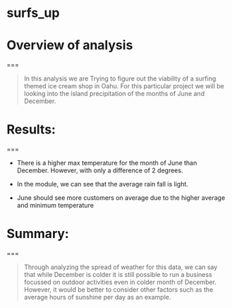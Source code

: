 # surfs_up


# Overview of analysis
===
> In this analysis we are Trying to figure out the viability of a surfing themed ice cream shop in Oahu. For this particular project we will be looking into the island precipitation of the months of June and December. 

# Results:
===
- There is a higher max temperature for the month of June than December. However, with only a difference of 2 degrees.

- In the module, we can see that the average rain fall is light.

- June should see more customers on average due to the higher average and minimum temperature

# Summary:
===

> Through analyzing the spread of weather for this data, we can say that while December is colder it is still possible to run a business focussed on outdoor activities even in colder month of December. However, it would be better to consider other factors such as the average hours of sunshine per day as an example.  

